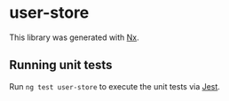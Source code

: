 # user-store

This library was generated with [Nx](https://nx.dev).

## Running unit tests

Run `ng test user-store` to execute the unit tests via [Jest](https://jestjs.io).
